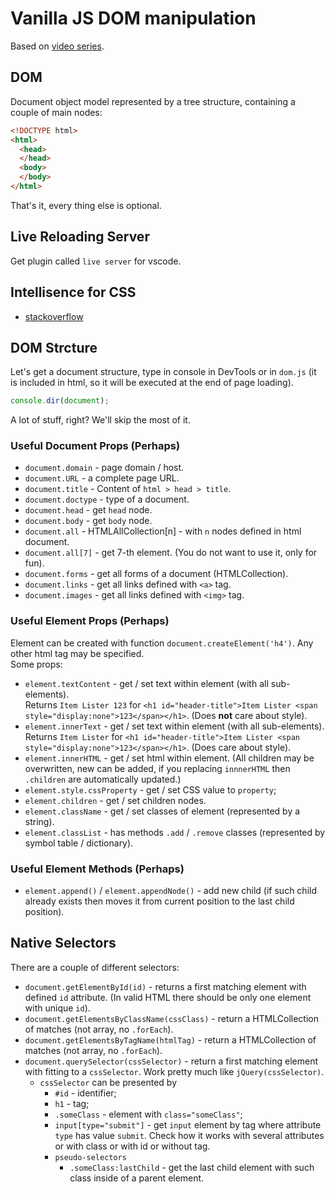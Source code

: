 # Vanilla JS DOM manipulation
Based on [video series](https://www.youtube.com/watch?v=0ik6X4DJKCc).

## DOM
Document object model represented by a tree structure, containing a couple of main nodes:
```html
<!DOCTYPE html>
<html>
  <head>
  </head>
  <body>
  </body>
</html>
```
That's it, every thing else is optional.

## Live Reloading Server
Get plugin called `live server` for vscode.

## Intellisence for CSS
* [stackoverflow](https://stackoverflow.com/questions/35213941/how-to-add-intellisense-to-visual-studio-code-for-bootstrap)

## DOM Strcture
Let's get a document structure, type in console in DevTools or in `dom.js` (it is included in html, so it will be executed at the end of page loading).
```js
console.dir(document);
```
A lot of stuff, right? We'll skip the most of it.

### Useful Document Props (Perhaps)
* `document.domain` - page domain / host.
* `document.URL` - a complete page URL.
* `document.title` - Content of `html > head > title`.
* `document.doctype` - type of a document.
* `document.head` - get `head` node.
* `document.body` - get `body` node.
* `document.all` - HTMLAllCollection[n] - with `n` nodes defined in html document.
* `document.all[7]` - get 7-th element. (You do not want to use it, only for fun).
* `document.forms` - get all forms of a document (HTMLCollection).
* `document.links` - get all links defined with `<a>` tag.
* `document.images` - get all links defined with `<img>` tag.

### Useful Element Props (Perhaps)
Element can be created with function `document.createElement('h4')`. Any other html tag may be specified. \
Some props:
* `element.textContent` - get / set text within element (with all sub-elements). \
  Returns `Item Lister 123` for `<h1 id="header-title">Item Lister <span style="display:none">123</span></h1>`. (Does __not__ care about style).
* `element.innerText` - get / set text within element (with all sub-elements). \
  Returns `Item Lister` for `<h1 id="header-title">Item Lister <span style="display:none">123</span></h1>`. (Does care about style).
* `element.innerHTML` - get / set html within element. (All children may be overwritten, new can be added, if you replacing `innnerHTML` then `.children` are automatically updated.)
* `element.style.cssProperty` - get / set CSS value to `property`;
* `element.children` - get / set children nodes.
* `element.className` - get / set classes of element (represented by a string).
* `element.classList` - has methods `.add` / `.remove` classes (represented by symbol table / dictionary).

### Useful Element Methods (Perhaps)
* `element.append()` / `element.appendNode()` - add new child (if such child already exists then moves it from current position to the last child position).

## Native Selectors
There are a couple of different selectors:
* `document.getElementById(id)` - returns a first matching element with defined `id` attribute. (In valid HTML there should be only one element with unique `id`).
* `document.getElementsByClassName(cssClass)` - return a HTMLCollection of matches (not array, no `.forEach`).
* `document.getElementsByTagName(htmlTag)` - return a HTMLCollection of matches (not array, no `.forEach`).
* `document.querySelector(cssSelector)` - return a first matching element with fitting to a `cssSelector`. Work pretty much like `jQuery(cssSelector)`.
  * `cssSelector` can be presented by
    * `#id` - identifier;
    * `h1` - tag;
    * `.someClass` - element with `class="someClass"`;
    * `input[type="submit"]` - get `input` element by tag where attribute `type` has value `submit`. Check how it works with several attributes or with class or with id or without tag.
    * `pseudo-selectors`
      * `.someClass:lastChild` - get the last child element with such class inside of a parent element.